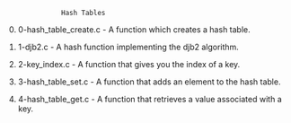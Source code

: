 			      Hash Tables
0. 0-hash_table_create.c - A function which creates a hash table.

1. 1-djb2.c - A hash function implementing the djb2 algorithm.

2. 2-key_index.c - A function that gives you the index of a key.

3. 3-hash_table_set.c - A function that adds an element to the hash table.

4. 4-hash_table_get.c - A function that retrieves a value associated with a key.
